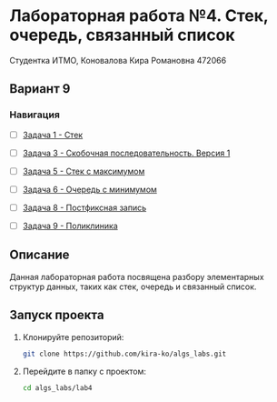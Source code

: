 # Лабораторная работа №4. Стек, очередь, связанный список


Студентка ИТМО,  Коновалова Кира Романовна 472066

## Вариант 9
### Навигация

- [ ] [Задача 1 - Стек ](https://github.com/kira-ko/algs_labs/tree/main/lab4/task1)
- [ ] [Задача 3 - Скобочная последовательность. Версия 1 ](https://github.com/kira-ko/algs_labs/tree/main/lab4/task3)
- [ ] [Задача 5 - Стек с максимумом ](https://github.com/kira-ko/algs_labs/tree/main/lab4/task5)
- [ ] [Задача 6 - Очередь с минимумом ](https://github.com/kira-ko/algs_labs/tree/main/lab4/task6)
- [ ] [Задача 8 - Постфиксная запись ](https://github.com/kira-ko/algs_labs/tree/main/lab4/task8)
- [ ] [Задача 9 - Поликлиника ](https://github.com/kira-ko/algs_labs/tree/main/lab4/task9)


## Описание
Данная лабораторная работа посвящена разбору элементарных структур данных, таких как стек, очередь и связанный список.


## Запуск проекта
1. Клонируйте репозиторий:
   ```bash
   git clone https://github.com/kira-ko/algs_labs.git
   ```
2. Перейдите в папку с проектом:
   ```bash
   cd algs_labs/lab4
   ```